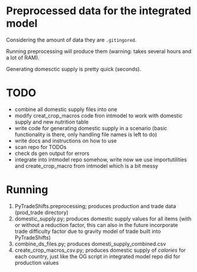 # Preprocessed data for the integrated model

Considering the amount of data they are ```.gitingored```. 

Running preprocessing will produce them (warning: takes several hours and a lot of RAM).

Generating domesctic supply is pretty quick (seconds).

# TODO
- combine all domestic supply files into one
- modify creat_crop_macros code fron intmodel to work with domestic supply and new nutrition table
- write code for generating domestic supply in a scenario (basic functionality is there, only handling file names is left to do)
- write docs and instructions on how to use
- scan repo for TODOs
- check ds gen output for errors
- integrate into intmodel repo somehow, write now we use importutilities and create_crop_macro from intmodel which is a bit messy

# Running

1. PyTradeShifts.preprocessing; produces production and trade data (prod_trade directory)
2. domestic_supply.py; produces domestic supply values for all items (with or without a reduction factor, this can also in the future incorporate trade difficulty factor due to gravity model of trade built into PyTradeShifts)
3. combine_ds_files.py; produces domesti_supply_combined.csv
4. create_crop_macros_csv.py; produces domestic supply of *calories* for each country, just like the OG script in integrated model repo did for production values